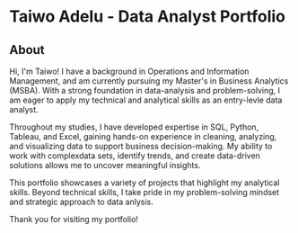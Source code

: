 # Taiwo Adelu - Data Analyst Portfolio 

## About
Hi, I'm Taiwo! I have a background in Operations and Information Management, and am currently pursuing my Master's in Business Analytics (MSBA). With a strong foundation in data-analysis and problem-solving, I am eager to apply my technical and analytical skills as an entry-levle data analyst.

Throughout my studies, I have developed expertise in SQL, Python, Tableau, and Excel, gaining hands-on experience in cleaning, analyzing, and visualizing data to support business decision-making. My ability to work with complexdata sets, identify trends, and create data-driven solutions allows me to uncover meaningful insights.

This portfolio showcases a variety of projects that highlight my analytical skills. Beyond technical skills, I take pride in my problem-solving mindset and strategic approach to data anlysis.

Thank you for visiting my portfolio!
